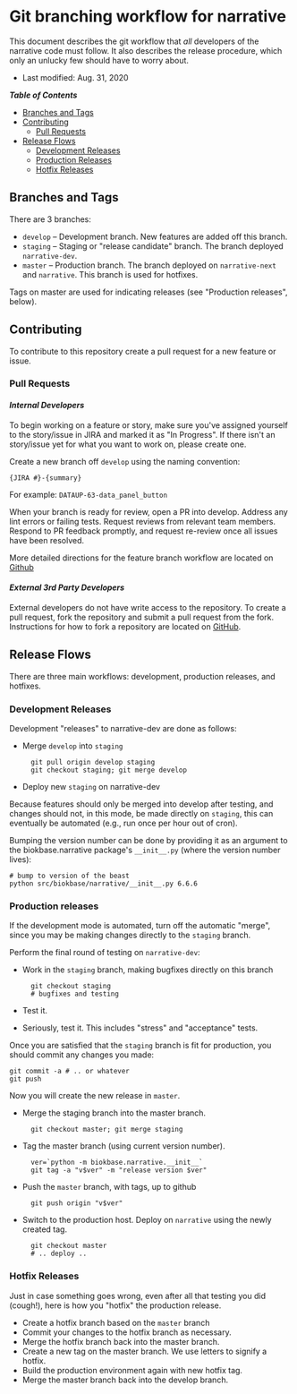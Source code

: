 # Git branching workflow for narrative

This document describes the git workflow that *all* developers of the narrative code must follow. It also describes the release procedure, which only an unlucky few should have to worry about.

- Last modified: Aug. 31, 2020

***Table of Contents***

- [Branches and Tags](#branches-tags)
- [Contributing](#Contributing)
  - [Pull Requests](#pull-requests)
- [Release Flows](#release-flow)
  - [Development Releases](#development-releases)
  - [Production Releases](#production-releases)
  - [Hotfix Releases](#hotfix-releases)

## Branches and Tags

There are 3 branches:

- `develop` – Development branch. New features are added off this branch.
- `staging` – Staging or "release candidate" branch. The branch deployed `narrative-dev`.
- `master` – Production branch. The branch deployed on `narrative-next` and `narrative`. This branch is used for hotfixes.

Tags on master are used for indicating releases (see "Production releases", below).

## Contributing

To contribute to this repository create a pull request for a new feature or issue.

### Pull Requests

#### _Internal Developers_

To begin working on a feature or story, make sure you've assigned yourself to the story/issue in JIRA and marked it as "In Progress". If there isn't an story/issue yet for what you want to work on, please create one.

Create a new branch off `develop` using the naming convention:

`{JIRA #}-{summary}`

For example: `DATAUP-63-data_panel_button`

When your branch is ready for review, open a PR into develop. Address any lint errors or failing tests. Request reviews from relevant team members. Respond to PR feedback promptly, and request re-review once all issues have been resolved.

More detailed directions for the feature branch workflow are located on [Github](https://guides.github.com/introduction/flow/)

#### _External 3rd Party Developers_

External developers do not have write access to the repository. To create a pull request, fork the repository and submit a pull request from the fork. Instructions for how to fork a repository are located on [GitHub](https://guides.github.com/activities/forking/).

## Release Flows

There are three main workflows: development, production releases, and hotfixes.

### Development Releases

Development "releases" to narrative-dev are done as follows:

- Merge `develop` into `staging`

        git pull origin develop staging
        git checkout staging; git merge develop

- Deploy new `staging` on narrative-dev

Because features should only be merged into develop after testing, and changes should not, in this mode, be made directly on `staging`, this can eventually be automated (e.g., run once per hour out of cron).

Bumping the version number can be done by providing it as an argument to the biokbase.narrative package's `__init__.py` (where the version number lives):

    # bump to version of the beast
    python src/biokbase/narrative/__init__.py 6.6.6

### Production releases

If the development mode is automated, turn off the automatic "merge", since you may be making changes directly to the `staging` branch.

Perform the final round of testing on `narrative-dev`:

- Work in the `staging` branch, making bugfixes directly on this branch

        git checkout staging
        # bugfixes and testing

- Test it.
- Seriously, test it. This includes "stress" and "acceptance" tests.

Once you are satisfied that the `staging` branch is fit for production, you should commit any changes you made:

    git commit -a # .. or whatever
    git push

Now you will create the new release in `master`.

- Merge the staging branch into the master branch.

        git checkout master; git merge staging

- Tag the master branch (using current version number).

        ver=`python -m biokbase.narrative.__init__`
        git tag -a "v$ver" -m "release version $ver"

- Push the `master` branch, with tags, up to github

        git push origin "v$ver"

- Switch to the production host. Deploy on `narrative` using the newly created tag.

        git checkout master
        # .. deploy ..

### Hotfix Releases

Just in case something goes wrong, even after all that testing you did (cough!),
here is how you "hotfix" the production release.

- Create a hotfix branch based on the `master` branch
- Commit your changes to the hotfix branch as necessary.
- Merge the hotfix branch back into the master branch.
- Create a new tag on the master branch. We use letters to signify a hotfix.
- Build the production environment again with new hotfix tag.
- Merge the master branch back into the develop branch.